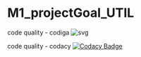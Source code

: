 # M1_projectGoal_UTIL
code quality - codiga
![svg](https://user-images.githubusercontent.com/46950972/153590674-45f16e63-142a-4793-8a98-269dc9ff1fed.svg)

code quality - codacy
[![Codacy Badge](https://app.codacy.com/project/badge/Grade/1e444984ec94420381c80ebefa7abd3b)](https://www.codacy.com/gh/akashpenchalapadu9/M1_BankManagement_util/dashboard?utm_source=github.com&amp;utm_medium=referral&amp;utm_content=akashpenchalapadu9/M1_BankManagement_util&amp;utm_campaign=Badge_Grade)
